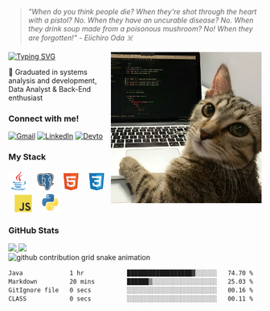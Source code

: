 <blockquote>
    <p><i>
        "When do you think people die? When they're shot through the heart with a pistol? No. When they have an uncurable disease? No. When they drink soup made from a poisonous mushroom? No! When they are forgotten!" - Eiichiro Oda ☠️
    </i></p>
</blockquote>
</div>

<img align="right" alt="" height="300px" src="./readmeImg.jpg">

[![Typing SVG](https://readme-typing-svg.herokuapp.com?font=Fira+Code&duration=3000&pause=1000&color=8C0000&width=435&lines=Hi!+I'm+Carol.;I'm+a+tech+enthusiast+from+Brazil)](https://git.io/typing-svg)

<p align="left">🌙 Graduated in systems analysis and development, Data Analyst & Back-End enthusiast</p>

<h3 align="left">Connect with me!</h3>

[![Gmail](https://img.shields.io/badge/gmail-red?style=for-the-badge&logo=gmail&logoColor=white)](mailto:carolmagalhaes.lima@gmail.com)
[![LinkedIn](https://img.shields.io/badge/LinkedIn-0077B5?style=for-the-badge&logo=linkedin&logoColor=white)](https://www.linkedin.com/in/carolmagalhaeslima/)
[![Devto](https://img.shields.io/badge/devto-black?style=for-the-badge&logo=devdotto&logoColor=white)](https://dev.to/tsuukisz)

<h3 align="left">My Stack</h3>

<div align="left">
  <img src="https://github.com/devicons/devicon/blob/master/icons/java/java-original.svg" height="40" alt="java logo"  />
  <img width="8" />
  <img src="https://github.com/devicons/devicon/blob/master/icons/postgresql/postgresql-original.svg" height="35" alt="postgresql logo"  />
  <img width="8" />
  <img src="https://github.com/devicons/devicon/blob/master/icons/html5/html5-original.svg" height="35" alt="html5 logo"  />
  <img width="8" />
  <img src="https://github.com/devicons/devicon/blob/master/icons/css3/css3-original.svg" height="35" alt="css3 logo"  />
  <img width="8" />
  <img src="https://github.com/devicons/devicon/blob/master/icons/javascript/javascript-original.svg" height="35" alt="js logo"  />
  <img width="8" />
  <img src="https://github.com/devicons/devicon/blob/master/icons/python/python-original.svg" height="40" alt="python logo"  />
  <img width="8" />
</div>

<h3>GitHub Stats</h3>

<a href="https://github.com/tsuukisz">
    <img height="180em" src="https://github-readme-stats.vercel.app/api?username=tsuukisz&show_icons=true&theme=tokyonight&include_all_commits=true&count_private=true"/>
    <img height="180em" src="https://github-readme-stats.vercel.app/api/top-langs/?username=tsuukisz&layout=compact&langs_count=10&theme=tokyonight"/>
</a>
<br>

<picture>
  <source media="(prefers-color-scheme: dark)" srcset="https://raw.githubusercontent.com/tsuukisz/tsuukisz/output/github-contribution-grid-snake-dark.svg">
  <source media="(prefers-color-scheme: light)" srcset="https://raw.githubusercontent.com/tsuukisz/tsuukisz/output/github-contribution-grid-snake.svg">
  <img alt="github contribution grid snake animation" src="https://raw.githubusercontent.com/tsuukisz/tsuukisz/output/github-contribution-grid-snake.svg">
</picture>
<!-- <img src="https://github.com/tsuukisz/tsuukisz/blob/main/images/stat.svg" alt="Tsuukisz's Wakatime Stats"/> -->

<!--START_SECTION:waka-->

```txt
Java             1 hr            ██████████████████▓░░░░░░   74.70 %
Markdown         20 mins         ██████▒░░░░░░░░░░░░░░░░░░   25.03 %
GitIgnore file   0 secs          ░░░░░░░░░░░░░░░░░░░░░░░░░   00.16 %
CLASS            0 secs          ░░░░░░░░░░░░░░░░░░░░░░░░░   00.11 %
```

<!--END_SECTION:waka-->
